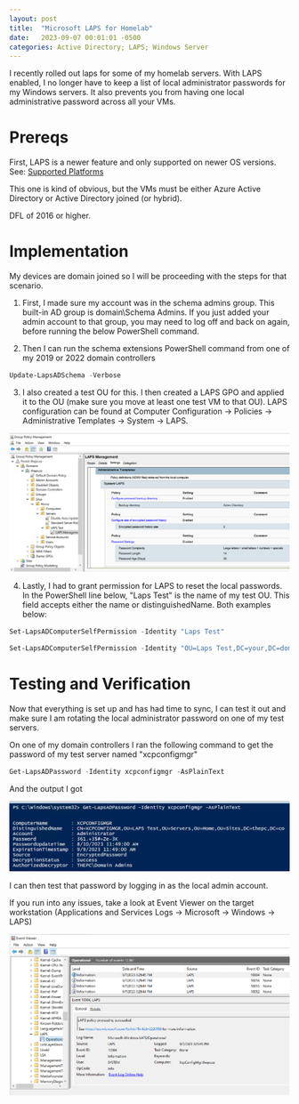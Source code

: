 ```yaml
---
layout: post
title:  "Microsoft LAPS for Homelab"
date:   2023-09-07 00:01:01 -0500
categories: Active Directory; LAPS; Windows Server
---
```


I recently rolled out laps for some of my homelab servers. With LAPS enabled, I no longer have to keep a list of local administrator passwords for my Windows servers. It also prevents you from having one local administrative password across all your VMs.

# Prereqs
First, LAPS is a newer feature and only supported on newer OS versions. See: [Supported Platforms][sp]

This one is kind of obvious, but the VMs must be either Azure Active Directory or Active Directory joined (or hybrid).

DFL of 2016 or higher.

# Implementation

My devices are domain joined so I will be proceeding with the steps for that scenario.

1) First, I made sure my account was in the schema admins group. This built-in AD group is domain\Schema Admins. If you just added your admin account to that group, you may need to log off and back on again, before running the below PowerShell command.

2) Then I can run the schema extensions PowerShell command from one of my 2019 or 2022 domain controllers

```powershell
Update-LapsADSchema -Verbose
```

3) I also created a test OU for this. I then created a LAPS GPO and applied it to the OU (make sure you move at least one test VM to that OU). LAPS configuration can be found at Computer Configuration -> Policies -> Administrative Templates -> System -> LAPS.

![2023-09-07(1).png][LAPS1]

4) Lastly, I had to grant permission for LAPS to reset the local passwords. In the PowerShell line below, "Laps Test" is the name of my test OU. This field accepts either the name or distinguishedName. Both examples below:

```powershell
Set-LapsADComputerSelfPermission -Identity "Laps Test"
```

```powershell
Set-LapsADComputerSelfPermission -Identity "OU=Laps Test,DC=your,DC=domain"
```

# Testing and Verification
Now that everything is set up and has had time to sync, I can test it out and make sure I am rotating the local administrator password on one of my test servers.

On one of my domain controllers I ran the following command to get the password of my test server named "xcpconfigmgr"

```powershell
Get-LapsADPassword -Identity xcpconfigmgr -AsPlainText
```

And the output I got

![2023-09-07(2).png][LAPS2]

I can then test that password by logging in as the local admin account.

If you run into any issues, take a look at Event Viewer on the target workstation (Applications and Services Logs -> Microsoft -> Windows -> LAPS)

![2023-09-07(3).png][LAPS3]

<!--URL Block-->
[sp]: https://learn.microsoft.com/en-us/windows-server/identity/laps/laps-overview#windows-laps-supported-platforms

<!--Picture Block-->
[LAPS1]: /img/2023-09-07(1).png "GPO"
[LAPS2]: /img/2023-09-07(2).png "PowerShell output"
[LAPS3]: /img/2023-09-07(3).png "Event Viewer"